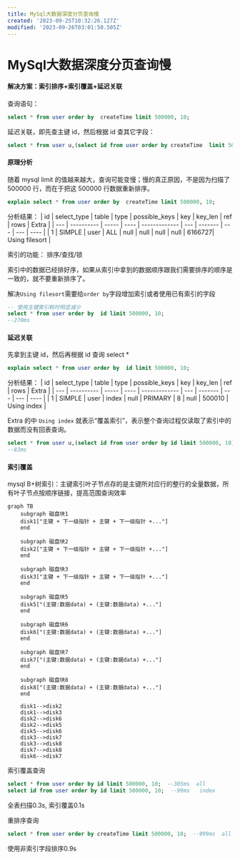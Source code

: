 ```yaml
---
title: MySql大数据深度分页查询慢
created: '2023-09-25T10:32:26.127Z'
modified: '2023-09-26T03:01:50.505Z'
---
```


# MySql大数据深度分页查询慢

#### 解决方案：索引排序+索引覆盖+延迟关联

查询语句：
```sql
select * from user order by  createTime limit 500000, 10;
```

 延迟关联，即先查主键 id，然后根据 id 查其它字段：
 ```sql
 select * from user u,(select id from user order by createTime  limit 500000, 10) t where u.id=t.id;
 ```

#### 原理分析
随着 mysql limit 的值越来越大，查询可能变慢；慢的真正原因，不是因为扫描了 500000 行，而在于把这 500000 行数据重新排序。

```sql
explain select * from user order by  createTime limit 500000, 10;
```
分析结果：
| id | select_type | table | type | possible_keys | key | key_len | ref | rows | Extra |
| --- | ---------- | ----- | ---- | ------------- | --- | ------- | --- | --- | ---- |
| 1 | SIMPLE | user | ALL | null | null | null | null | 6166727| Using filesort |

索引的功能： 排序/查找/锁

索引中的数据已经排好序，如果从索引中拿到的数据顺序跟我们需要排序的顺序是一致的，就不要重新排序了。

解决`Using filesort`需要给`order by`字段增加索引或者使用已有索引的字段
```sql
-- 使用主键索引耗时明显减少
select * from user order by  id limit 500000, 10;  
--270ms
```

#### 延迟关联
先拿到主键 id，然后再根据 id 查询 select *
```sql
explain select * from user order by  id limit 500000, 10;
```
分析结果：
| id | select_type | table | type | possible_keys | key | key_len | ref | rows | Extra |
| --- | ---------- | ----- | ---- | ------------- | --- | ------- | --- | --- | ---- |
| 1 | SIMPLE | user | index | null | PRIMARY | 8 | null | 500010 | Using index |

 Extra 的中 `Using index` 就表示“覆盖索引”，表示整个查询过程仅读取了索引中的数据而没有回表查询。
```sql
select * from user u,(select id from user order by id limit 500000, 10)  t where u.id=t.id; 
--83ms
```

#### 索引覆盖
mysql B+树索引：主键索引叶子节点存的是主键所对应行的整行的全量数据，所有叶子节点按顺序链接，提高范围查询效率

```mermaid
graph TB
    subgraph 磁盘块1
    disk1["主键 + 下一级指针 + 主键 + 下一级指针 +..."]
    end

    subgraph 磁盘块2
    disk2["主键 + 下一级指针 + 主键 + 下一级指针 +..."]
    end

    subgraph 磁盘块3
    disk3["主键 + 下一级指针 + 主键 + 下一级指针 +..."]
    end

    subgraph 磁盘块5
    disk5["(主键:数据data) + (主键:数据data) +..."]
    end

    subgraph 磁盘块6
    disk6["(主键:数据data) + (主键:数据data) +..."]
    end

    subgraph 磁盘块7
    disk7["(主键:数据data) + (主键:数据data) +..."]
    end

    subgraph 磁盘块8
    disk8["(主键:数据data) + (主键:数据data) +..."]
    end

    disk1-->disk2
    disk1-->disk3
    disk2-->disk6
    disk2-->disk5
    disk5-->disk6
    disk3-->disk7
    disk3-->disk8
    disk7-->disk8
    disk6-->disk7
```

索引覆盖查询
```sql
select * from user order by id limit 500000, 10;  --305ms  all
select id from user order by id limit 500000, 10;  --99ms   index
```
全表扫描0.3s, 索引覆盖0.1s

重排序查询
```sql
select * from user order by createTime limit 500000, 10;  --999ms  all filesort
```
使用非索引字段排序0.9s


